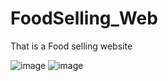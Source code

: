 # FoodSelling_Web
That is a Food selling website

![image](https://user-images.githubusercontent.com/36543564/230946909-1c2ef3ec-b937-4710-aaa2-cfe0d5648d45.png)
![image](https://user-images.githubusercontent.com/36543564/230946997-b45b0d38-c845-43b8-98ff-b15a5e52c4ef.png)

